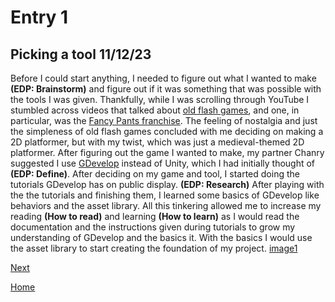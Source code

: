 # Entry 1
## Picking a tool 11/12/23

Before I could start anything, I needed to figure out what I wanted to make **(EDP: Brainstorm)** and figure out if it was something that was possible with the tools I was given. Thankfully, while I was scrolling through YouTube I stumbled across videos that talked about [old flash games](https://www.youtube.com/watch?v=ZMa_oXFfXpc&ab_channel=ConnorDawg), and one, in particular, was the [Fancy Pants franchise](https://www.youtube.com/watch?v=MDGxP27uKTE&ab_channel=Maximum). The feeling of nostalgia and just the simpleness of old flash games concluded with me deciding on making a 2D platformer, but with my twist, which was just a medieval-themed 2D platformer. After figuring out the game I wanted to make, my partner Chanry suggested I use [GDevelop](https://editor.gdevelop.io/) instead of Unity, which I had initially thought of **(EDP: Define)**. After deciding on my game and tool, I started doing the tutorials GDevelop has on public display. **(EDP: Research)** After playing with the the tutorials and finishing them, I learned some basics of GDevelop like behaviors and the asset library. All this tinkering allowed me to increase my reading **(How to read)** and learning **(How to learn)** as I would read the documentation and the instructions given during tutorials to grow my understanding of GDevelop and the basics it. With the basics I would use the asset library to start creating the foundation of my project.
[image1](../image/blog1img1.png)

[Next](entry02.md)

[Home](../README.md)